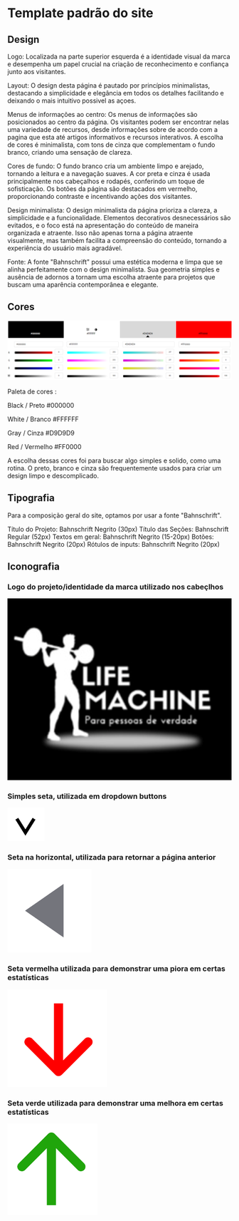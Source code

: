 # Template padrão do site

## Design

Logo: Localizada na parte superior esquerda é a identidade visual da marca e desempenha um papel crucial na criação 
de reconhecimento e confiança junto aos visitantes.

Layout: O design desta página é pautado por princípios minimalistas, destacando a simplicidade e elegância em todos 
os detalhes facilitando e deixando o mais intuitivo possivel as açoes.

Menus de informações ao centro: Os menus de informações são posicionados ao centro da página. Os visitantes podem ser 
encontrar nelas uma variedade de recursos, desde informações sobre de acordo com a pagina que esta até artigos 
informativos e recursos interativos. A escolha de cores é minimalista, com tons de cinza que complementam o fundo 
branco, criando uma sensação de clareza.

Cores de fundo: O fundo branco cria um ambiente limpo e arejado, tornando a leitura e a navegação suaves. A 
cor preta e cinza é usada principalmente nos cabeçalhos e rodapés, conferindo um toque de sofisticação. Os botões da 
página são destacados em vermelho, proporcionando contraste e incentivando ações dos visitantes.

Design minimalista: O design minimalista da página prioriza a clareza, a simplicidade e a funcionalidade. Elementos 
decorativos desnecessários são evitados, e o foco está na apresentação do conteúdo de maneira organizada e atraente.
Isso não apenas torna a página atraente visualmente, mas também facilita a compreensão do conteúdo, tornando a experiência do usuário mais agradável.

Fonte: A fonte "Bahnschrift" possui uma estética moderna e limpa que se alinha perfeitamente com o design minimalista. Sua geometria simples e ausência de adornos a 
tornam uma escolha atraente para projetos que buscam uma aparência contemporânea e elegante.


## Cores

![Exemplo de UserFlow](img/PaletaDeCores.png)

Paleta de cores :

Black / Preto	#000000

White / Branco  #FFFFFF

Gray /  Cinza  #D9D9D9

Red / Vermelho #FF0000

A escolha dessas cores foi para buscar algo simples e solido, como uma rotina. O preto, branco e cinza são frequentemente usados para criar um design limpo e descomplicado.


## Tipografia

Para a composição geral do site, optamos por usar a fonte "Bahnschrift".

Título do Projeto: Bahnschrift Negrito (30px)
Título das Seções: Bahnschrift Regular (52px)
Textos em geral: Bahnschrift Negrito (15-20px)
Botões: Bahnschrift Negrito (20px)
Rótulos de inputs: Bahnschrift Negrito (20px)

## Iconografia

### Logo do projeto/identidade da marca utilizado nos cabeçlhos
![Exemplo de UserFlow](img/logo.png)

### Simples seta, utilizada em dropdown buttons
![Exemplo de UserFlow](img/arrow.png) 

### Seta na horizontal, utilizada para retornar a página anterior
![Exemplo de UserFlow](img/horizontal-arrow.png)

### Seta vermelha utilizada para demonstrar uma piora em certas estatísticas
![Exemplo de UserFlow](img/red-arrow.png)

### Seta verde utilizada para demonstrar uma melhora em certas estatísticas
![Exemplo de UserFlow](img/green-arrow.png)

